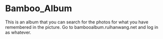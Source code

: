 # Bamboo_Album
This is an album that you can search for the photos for what you have remembered in the picture. Go to bambooalbum.ruihanwang.net and log in as whatever.
